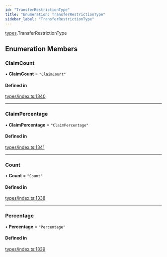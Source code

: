 ```yaml
---
id: "TransferRestrictionType"
title: "Enumeration: TransferRestrictionType"
sidebar_label: "TransferRestrictionType"
---
```


[types](../../../modules/Types/Types.md).TransferRestrictionType

## Enumeration Members

### ClaimCount

• **ClaimCount** = ``"ClaimCount"``

#### Defined in

[types/index.ts:1340](https://github.com/PolymeshAssociation/polymesh-sdk/blob/07a4c5b0/src/types/index.ts#L1340)

___

### ClaimPercentage

• **ClaimPercentage** = ``"ClaimPercentage"``

#### Defined in

[types/index.ts:1341](https://github.com/PolymeshAssociation/polymesh-sdk/blob/07a4c5b0/src/types/index.ts#L1341)

___

### Count

• **Count** = ``"Count"``

#### Defined in

[types/index.ts:1338](https://github.com/PolymeshAssociation/polymesh-sdk/blob/07a4c5b0/src/types/index.ts#L1338)

___

### Percentage

• **Percentage** = ``"Percentage"``

#### Defined in

[types/index.ts:1339](https://github.com/PolymeshAssociation/polymesh-sdk/blob/07a4c5b0/src/types/index.ts#L1339)
